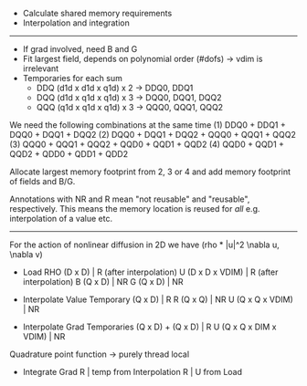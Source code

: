 * Calculate shared memory requirements
* Interpolation and integration
---
* If grad involved, need B and G
* Fit largest field, depends on polynomial order (#dofs)
  -> vdim is irrelevant
* Temporaries for each sum
  - DDQ (d1d x d1d x q1d) x 2 -> DDQ0, DDQ1
  - DQQ (d1d x q1d x q1d) x 3 -> DQQ0, DQQ1, DQQ2
  - QQQ (q1d x q1d x q1d) x 3 -> QQQ0, QQQ1, QQQ2

We need the following combinations at the same time
(1) DDQ0 + DDQ1 + DQQ0 + DQQ1 + DQQ2
(2) DQQ0 + DQQ1 + DQQ2 + QQQ0 + QQQ1 + QQQ2
(3) QQQ0 + QQQ1 + QQQ2 + QQD0 + QQD1 + QQD2
(4) QQD0 + QQD1 + QQD2 + QDD0 + QDD1 + QDD2

Allocate largest memory footprint from 2, 3 or 4 and
add memory footprint of fields and B/G.

Annotations with NR and R mean "not reusable" and
"reusable", respectively. This means the memory location is
reused for _all_ e.g. interpolation of a value etc.

----
For the action of nonlinear diffusion in 2D we have
(rho * |u|^2 \nabla u, \nabla v)

* Load
RHO (D x D) | R (after interpolation)
U (D x D x VDIM) | R (after interpolation)
B (Q x D) | NR
G (Q x D) | NR

* Interpolate Value
Temporary (Q x D) | R
R (Q x Q) | NR
U (Q x Q x VDIM) | NR

* Interpolate Grad
Temporaries (Q x D) + (Q x D) | R
U (Q x Q x DIM x VDIM) | NR

Quadrature point function
-> purely thread local

* Integrate Grad
R | temp from Interpolation
R | U from Load
